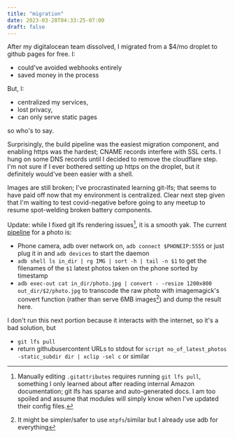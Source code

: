 ```yaml
---
title: "migration"
date: 2023-03-28T04:33:25-07:00
draft: false
---
```


After my digitalocean team dissolved, I migrated from a $4/mo droplet to github pages for free. I:

- could've avoided webhooks entirely
- saved money in the process

But, I:

- centralized my services,
- lost privacy,
- can only serve static pages

so who's to say.

Surprisingly, the build pipeline was the easiest migration component, and enabling https was the hardest; CNAME records interfere with SSL certs. I hung on some DNS records until I decided to remove the cloudflare step. I'm not sure if I ever bothered setting up https on the droplet, but it definitely would've been easier with a shell.

Images are still broken; I've procrastinated learning git-lfs; that seems to have paid off now that my environment is centralized. Clear next step given that I'm waiting to test covid-negative before going to any meetup to resume spot-welding broken battery components.

Update: while I fixed git lfs rendering issues[^1], it is a smooth yak. The current [pipeline](/resources/cam.sh) for a photo is:
- Phone camera, adb over network on, `adb connect $PHONEIP:5555` or just plug it in and `adb devices` to start the daemon
- `adb shell ls in_dir | rg IMG | sort -h | tail -n $1` to get the filenames of the `$1` latest photos taken on the phone sorted by timestamp
- `adb exec-out cat in_dir/photo.jpg | convert - -resize 1200x800 out_dir/$2/photo.jpg` to transcode the raw photo with imagemagick's convert function (rather than serve 6MB images[^3]) and dump the result here.

I don't run this next portion because it interacts with the internet, so it's a bad solution, but 
- `git lfs pull`
- return githubusercontent URLs to stdout for `script no_of_latest_photos -static_subdir dir | xclip -sel c` or similar


[^1]: Manually editing `.gitattributes` requires running `git lfs pull`, something I only learned about after reading internal Amazon documentation; git lfs has sparse and auto-generated docs. I am too spoiled and assume that modules will simply know when I've updated their config files.

[^3]: It might be simpler/safer to use `mtpfs`/similar but I already use adb for everything
